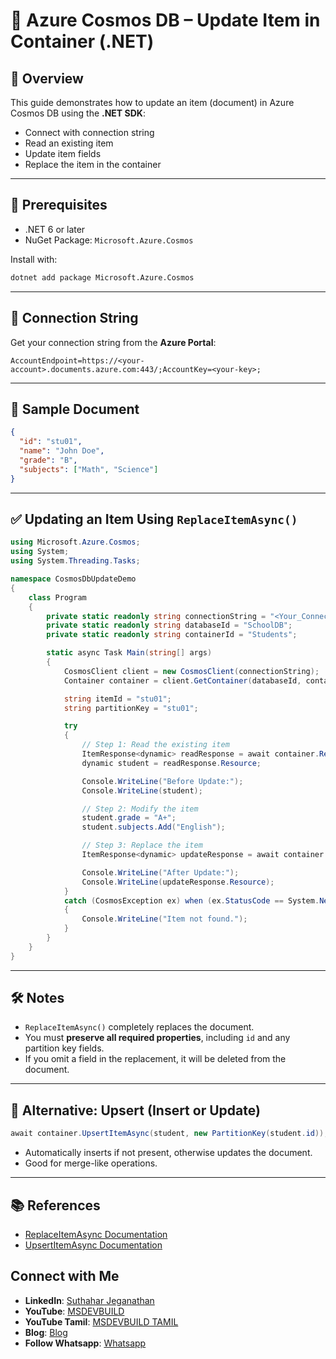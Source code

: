 
# 📘 Azure Cosmos DB – Update Item in Container (.NET)

## 🧾 Overview

This guide demonstrates how to update an item (document) in Azure Cosmos DB using the **.NET SDK**:

* Connect with connection string
* Read an existing item
* Update item fields
* Replace the item in the container

---

## 🔧 Prerequisites

* .NET 6 or later
* NuGet Package: `Microsoft.Azure.Cosmos`

Install with:

```bash
dotnet add package Microsoft.Azure.Cosmos
```

---

## 🔐 Connection String

Get your connection string from the **Azure Portal**:

```
AccountEndpoint=https://<your-account>.documents.azure.com:443/;AccountKey=<your-key>;
```

---

## 📄 Sample Document

```json
{
  "id": "stu01",
  "name": "John Doe",
  "grade": "B",
  "subjects": ["Math", "Science"]
}
```

---

## ✅ Updating an Item Using `ReplaceItemAsync()`

```csharp
using Microsoft.Azure.Cosmos;
using System;
using System.Threading.Tasks;

namespace CosmosDbUpdateDemo
{
    class Program
    {
        private static readonly string connectionString = "<Your_Connection_String>";
        private static readonly string databaseId = "SchoolDB";
        private static readonly string containerId = "Students";

        static async Task Main(string[] args)
        {
            CosmosClient client = new CosmosClient(connectionString);
            Container container = client.GetContainer(databaseId, containerId);

            string itemId = "stu01";
            string partitionKey = "stu01";

            try
            {
                // Step 1: Read the existing item
                ItemResponse<dynamic> readResponse = await container.ReadItemAsync<dynamic>(itemId, new PartitionKey(partitionKey));
                dynamic student = readResponse.Resource;

                Console.WriteLine("Before Update:");
                Console.WriteLine(student);

                // Step 2: Modify the item
                student.grade = "A+";
                student.subjects.Add("English");

                // Step 3: Replace the item
                ItemResponse<dynamic> updateResponse = await container.ReplaceItemAsync(student, itemId, new PartitionKey(partitionKey));

                Console.WriteLine("After Update:");
                Console.WriteLine(updateResponse.Resource);
            }
            catch (CosmosException ex) when (ex.StatusCode == System.Net.HttpStatusCode.NotFound)
            {
                Console.WriteLine("Item not found.");
            }
        }
    }
}
```

---

## 🛠️ Notes

* `ReplaceItemAsync()` completely replaces the document.
* You must **preserve all required properties**, including `id` and any partition key fields.
* If you omit a field in the replacement, it will be deleted from the document.

---

## 🧪 Alternative: Upsert (Insert or Update)

```csharp
await container.UpsertItemAsync(student, new PartitionKey(student.id));
```

* Automatically inserts if not present, otherwise updates the document.
* Good for merge-like operations.

---

## 📚 References

* [ReplaceItemAsync Documentation](https://learn.microsoft.com/en-us/dotnet/api/microsoft.azure.cosmos.container.replaceitemasync)
* [UpsertItemAsync Documentation](https://learn.microsoft.com/en-us/dotnet/api/microsoft.azure.cosmos.container.upsertitemasync)

## Connect with Me
- **LinkedIn**: [Suthahar Jeganathan](https://www.linkedin.com/in/jssuthahar/)
- **YouTube**: [MSDEVBUILD](https://www.youtube.com/@MSDEVBUILD)
- **YouTube Tamil**: [MSDEVBUILD TAMIL](https://www.youtube.com/@MSDEVBUILDTamil)
- **Blog**: [Blog](https://www.msdevbuild.com/)
- **Follow Whatsapp**: [Whatsapp](https://www.whatsapp.com/channel/0029Va5j2rHEFeXcTlUhQB0J)

